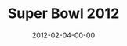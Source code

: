 ---
layout: message
category: message
series: "10th Annual Super Bowl of Preaching"
title: "Super Bowl 2012"
date: 2012-02-04-00-00
message_id: 712
sc-permalink-url: ""
audio: "http://s3.amazonaws.com/crossroads-media/messages/audio/2012superbowl.mp3"
audio-duration: ":"
tag: 
 - tome
 - mingo
 - super-bowl
explicit: false
---